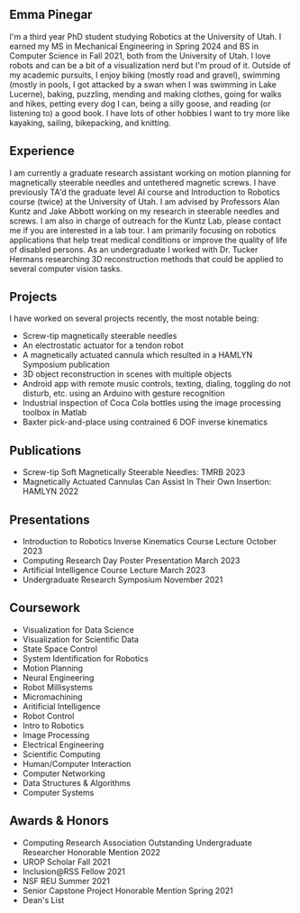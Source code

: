## Emma Pinegar

I'm a third year PhD student studying Robotics at the University of Utah. I earned my MS in Mechanical Engineering in Spring 2024 and BS in Computer Science in Fall 2021, both from the University of Utah. I love robots and can be a bit of a visualization nerd but I'm proud of it. Outside of my academic pursuits, I enjoy biking (mostly road and gravel), swimming (mostly in pools, I got attacked by a swan when I was swimming in Lake Lucerne), baking, puzzling, mending and making clothes, going for walks and hikes, petting every dog I can, being a silly goose, and reading (or listening to) a good book. I have lots of other hobbies I want to try more like kayaking, sailing, bikepacking, and knitting.   

## Experience
I am currently a graduate research assistant working on motion planning for magnetically steerable needles and untethered magnetic screws. I have previously TA'd the graduate level AI course and Introduction to Robotics course (twice) at the University of Utah. I am advised by Professors Alan Kuntz and Jake Abbott working on my research in steerable needles and screws. I am also in charge of outreach for the Kuntz Lab, please contact me if you are interested in a lab tour. I am primarily focusing on robotics applications that help treat medical conditions or improve the quality of life of disabled persons. As an undergraduate I worked with Dr. Tucker Hermans researching 3D reconstruction methods that could be applied to several computer vision tasks. 

## Projects
I have worked on several projects recently, the most notable being:
- Screw-tip magnetically steerable needles
- An electrostatic actuator for a tendon robot
- A magnetically actuated cannula which resulted in a HAMLYN Symposium publication
- 3D object reconstruction in scenes with multiple objects
- Android app with remote music controls, texting, dialing, toggling do not disturb, etc. using an Arduino with gesture recognition
- Industrial inspection of Coca Cola bottles using the image processing toolbox in Matlab
- Baxter pick-and-place using contrained 6 DOF inverse kinematics

## Publications
- Screw-tip Soft Magnetically Steerable Needles: TMRB 2023
- Magnetically Actuated Cannulas Can Assist In Their Own Insertion: HAMLYN 2022

## Presentations
- Introduction to Robotics Inverse Kinematics Course Lecture October 2023
- Computing Research Day Poster Presentation March 2023
- Artificial Intelligence Course Lecture March 2023
- Undergraduate Research Symposium November 2021

## Coursework
- Visualization for Data Science
- Visualization for Scientific Data
- State Space Control
- System Identification for Robotics
- Motion Planning
- Neural Engineering
- Robot Millisystems
- Micromachining
- Aritificial Intelligence
- Robot Control
- Intro to Robotics
- Image Processing
- Electrical Engineering
- Scientific Computing
- Human/Computer Interaction
- Computer Networking
- Data Structures & Algorithms 
- Computer Systems


## Awards & Honors
- Computing Research Association Outstanding Undergraduate Researcher Honorable Mention 2022
- UROP Scholar Fall 2021
- Inclusion@RSS Fellow 2021
- NSF REU Summer 2021
- Senior Capstone Project Honorable Mention Spring 2021
- Dean's List
